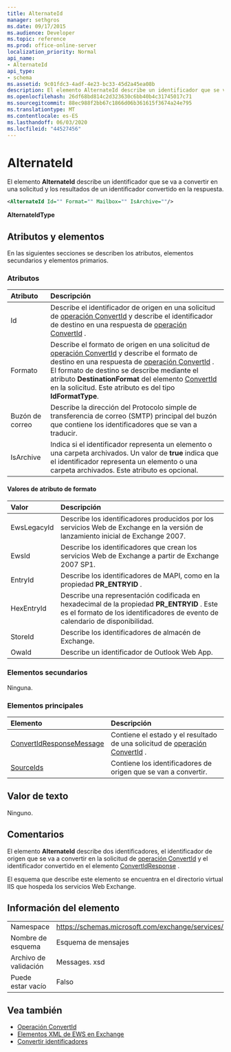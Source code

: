 ```yaml
---
title: AlternateId
manager: sethgros
ms.date: 09/17/2015
ms.audience: Developer
ms.topic: reference
ms.prod: office-online-server
localization_priority: Normal
api_name:
- AlternateId
api_type:
- schema
ms.assetid: 9c01fdc3-4adf-4e23-bc33-45d2a45ea08b
description: El elemento AlternateId describe un identificador que se va a convertir en una solicitud y los resultados de un identificador convertido en la respuesta.
ms.openlocfilehash: 26df68bd814c2d323630c6bb40b4c31745017c71
ms.sourcegitcommit: 88ec988f2bb67c1866d06b361615f3674a24e795
ms.translationtype: MT
ms.contentlocale: es-ES
ms.lasthandoff: 06/03/2020
ms.locfileid: "44527456"
---
```

# <a name="alternateid"></a>AlternateId

El elemento **AlternateId** describe un identificador que se va a convertir en una solicitud y los resultados de un identificador convertido en la respuesta. 
  
```XML
<AlternateId Id="" Format="" Mailbox="" IsArchive=""/>
```

 **AlternateIdType**
## <a name="attributes-and-elements"></a>Atributos y elementos

En las siguientes secciones se describen los atributos, elementos secundarios y elementos primarios.
  
### <a name="attributes"></a>Atributos

|**Atributo**|**Descripción**|
|:-----|:-----|
|Id  <br/> |Describe el identificador de origen en una solicitud de [operación ConvertId](convertid-operation.md) y describe el identificador de destino en una respuesta de [operación ConvertId](convertid-operation.md) .  <br/> |
|Formato  <br/> |Describe el formato de origen en una solicitud de [operación ConvertId](convertid-operation.md) y describe el formato de destino en una respuesta de [operación ConvertId](convertid-operation.md) . El formato de destino se describe mediante el atributo **DestinationFormat** del elemento [ConvertId](convertid.md) en la solicitud. Este atributo es del tipo **IdFormatType**.  <br/> |
|Buzón de correo  <br/> |Describe la dirección del Protocolo simple de transferencia de correo (SMTP) principal del buzón que contiene los identificadores que se van a traducir.  <br/> |
|IsArchive  <br/> |Indica si el identificador representa un elemento o una carpeta archivados. Un valor de **true** indica que el identificador representa un elemento o una carpeta archivados. Este atributo es opcional.  <br/> |
   
#### <a name="format-attribute-values"></a>Valores de atributo de formato

|**Valor**|**Descripción**|
|:-----|:-----|
|EwsLegacyId  <br/> |Describe los identificadores producidos por los servicios Web de Exchange en la versión de lanzamiento inicial de Exchange 2007.  <br/> |
|EwsId  <br/> |Describe los identificadores que crean los servicios Web de Exchange a partir de Exchange 2007 SP1.  <br/> |
|EntryId  <br/> |Describe los identificadores de MAPI, como en la propiedad **PR_ENTRYID** .  <br/> |
|HexEntryId  <br/> |Describe una representación codificada en hexadecimal de la propiedad **PR_ENTRYID** . Este es el formato de los identificadores de evento de calendario de disponibilidad.  <br/> |
|StoreId  <br/> |Describe los identificadores de almacén de Exchange.  <br/> |
|OwaId  <br/> |Describe un identificador de Outlook Web App.  <br/> |
   
### <a name="child-elements"></a>Elementos secundarios

Ninguna.
  
### <a name="parent-elements"></a>Elementos principales

|**Elemento**|**Descripción**|
|:-----|:-----|
|[ConvertIdResponseMessage](convertidresponsemessage.md) <br/> |Contiene el estado y el resultado de una solicitud de [operación ConvertId](convertid-operation.md) .  <br/> |
|[SourceIds](sourceids.md) <br/> |Contiene los identificadores de origen que se van a convertir.  <br/> |
   
## <a name="text-value"></a>Valor de texto

Ninguno.
  
## <a name="remarks"></a>Comentarios

El elemento **AlternateId** describe dos identificadores, el identificador de origen que se va a convertir en la solicitud de [operación ConvertId](convertid-operation.md) y el identificador convertido en el elemento [ConvertIdResponse](convertidresponse.md) . 
  
El esquema que describe este elemento se encuentra en el directorio virtual IIS que hospeda los servicios Web Exchange.
  
## <a name="element-information"></a>Información del elemento

||||
|:-----|:-----|:-----|
|Namespace  <br/> |https://schemas.microsoft.com/exchange/services/2006/messages  <br/> |https://schemas.microsoft.com/exchange/services/2006/types  <br/> |
|Nombre de esquema  <br/> |Esquema de mensajes  <br/> |Esquema de tipos  <br/> |
|Archivo de validación  <br/> |Messages. xsd  <br/> |Types. xsd  <br/> |
|Puede estar vacío  <br/> |Falso  <br/> |Falso  <br/> |
   
## <a name="see-also"></a>Vea también

- [Operación ConvertId](convertid-operation.md)
- [Elementos XML de EWS en Exchange](ews-xml-elements-in-exchange.md)
- [Convertir identificadores](https://msdn.microsoft.com/library/a5391746-b6ef-4f48-8fc8-8255258651aa%28Office.15%29.aspx)

